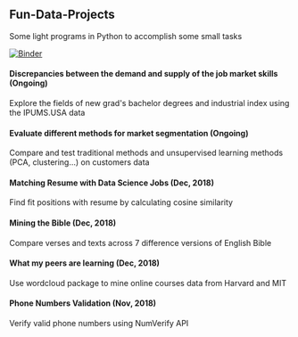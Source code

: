 ## Fun-Data-Projects
Some light programs in Python to accomplish some small tasks


[![Binder](https://mybinder.org/badge_logo.svg)](https://mybinder.org/v2/gh/liu431/Fun-Data-Projects/master)

#### Discrepancies between the demand and supply of the job market skills (Ongoing)
Explore the fields of new grad's bachelor degrees and industrial index using the IPUMS.USA data

#### Evaluate different methods for market segmentation (Ongoing)
Compare and test traditional methods and unsupervised learning methods (PCA, clustering...) on customers data

#### Matching Resume with Data Science Jobs (Dec, 2018)
Find fit positions with resume by calculating cosine similarity

#### Mining the Bible (Dec, 2018)
Compare verses and texts across 7 difference versions of English Bible

#### What my peers are learning (Dec, 2018)
Use wordcloud package to mine online courses data from Harvard and MIT

#### Phone Numbers Validation (Nov, 2018)
Verify valid phone numbers using NumVerify API
